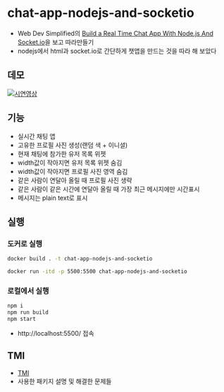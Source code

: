 # chat-app-nodejs-and-socketio

- Web Dev Simplified의 [Build a Real Time Chat App With Node.js And Socket.io](https://youtu.be/rxzOqP9YwmM)을 보고 따라만들기
- nodejs에서 html과 socket.io로 간단하게 챗앱을 만드는 것을 따라 해 보았다

## 데모

[![시연영상](https://img.youtube.com/vi/9_1ujY4Flb4/0.jpg)](https://www.youtube.com/watch?v=9_1ujY4Flb4)

## 기능

- 실시간 채팅 앱
- 고유한 프로필 사진 생성(랜덤 색 + 이니셜)
- 현재 채팅에 참가한 유저 목록 위젯
- width값이 작아지면 유저 목록 위젯 숨김
- width값이 작아지면 프로필 사진 영역 숨김
- 같은 사람이 연달아 올릴 때 프로필 사진 생략
- 같은 사람이 같은 시간에 연달아 올릴 때 가장 최근 메시지에만 시간표시
- 메시지는 plain text로 표시

## 실행

### 도커로 실행

```sh
docker build . -t chat-app-nodejs-and-socketio

docker run -itd -p 5500:5500 chat-app-nodejs-and-socketio
```

### 로컬에서 실행

```sh
npm i
npm run build
npm start
```

- http://localhost:5500/ 접속

## TMI

- [TMI](./TMI.md)
- 사용한 패키지 설명 및 해결한 문제들

